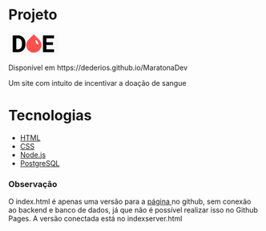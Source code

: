 # Projeto

<img src="public/logo.png" alt="DOE" width="100px" margin="60px 0">  
<p>Disponível em https://dederios.github.io/MaratonaDev</p>  
<p>Um site com intuito de incentivar a doação de sangue</p>  

# Tecnologias  
- [HTML](https://developer.mozilla.org/en-US/docs/Web/HTML)  
- [CSS](https://developer.mozilla.org/en-US/docs/Web/CSS/Reference)  
- [Node.js](https://nodejs.org/en/)  
- [PostgreSQL](https://www.postgresql.org)  

### Observação
<p>O index.html é apenas uma versão para a <a href="https://dederios.github.io/MaratonaDev/" target="blank"> página </a> no github, sem conexão ao backend e banco de dados, já que não é possível realizar isso no Github Pages. A versão conectada está no indexserver.html</p>